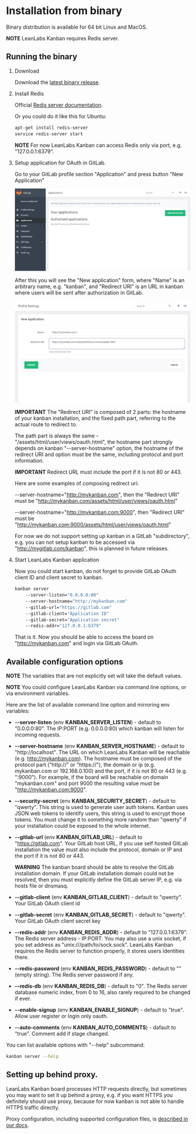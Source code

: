 # Installation from binary

Binary distribution is available for 64 bit Linux and MacOS.

**NOTE** LeanLabs Kanban requires Redis server.

## Running the binary

1. Download

    Download the [latest binary release](http://kanban.leanlabs.io/downloads).

2. Install Redis

    Official [Redis server documentation](http://redis.io/download#installation).

    Or you could do it like this for Ubuntu:

    ```bash
    apt-get install redis-server
    service redis-server start
    ```

    **NOTE** For now LeanLabs Kanban can access Redis only via port, e.g. "127.0.0.1:6379".

3. Setup application for OAuth in GitLab.

    Go to your GitLab profile section "Application" and press button "New Application"

    ![applications page](gitlab_oauth/applications.jpg)

    After this you will see the "New application" form, where "Name" is an arbitrary name, e.g. "kanban", and "Redirect URI" is an URL in kanban where users will be sent after authorization in GitLab.

    ![new application](gitlab_oauth/create_desc.jpg)

    **IMPORTANT** The "Redirect URI" is composed of 2 parts: the hostname of your kanban installation, and the fixed path part, referring to the actual route to redirect to.

    The path part is always the same -  "/assets/html/user/views/oauth.html", the hostname part strongly depends on kanban "--server-hostname" option, the hostname of the redirect URI and option must be the same, including protocol and port information.

    **IMPORTANT** Redirect URL must include the port if it is not 80 or 443.

    Here are some examples of composing redirect uri:

    --server-hostname="http://mykanban.com", then the "Redirect URI" must be "http://mykanban.com/assets/html/user/views/oauth.html"

    --server-hostname="http://mykanban.com:9000", then "Redirect URI" must be "http://mykanban.com:9000/assets/html/user/views/oauth.html"

    For now we do not support setting up kanban in a GitLab "subdirectory", e.g. you can not setup kanban to be accessed via "http://mygitlab.com/kanban", this is planned in future releases.

4. Start LeanLabs Kanban application

    Now you could start kanban, do not forget to provide GitLab OAuth client ID and client secret to kanban.

    ```bash
    kanban server
        --server-listen="0.0.0.0:80"
        --server-hostname="http://mykanban.com"
        --gitlab-url="https://gitlab.com"
        --gitlab-client="Application ID"
        --gitlab-secret="Application secret"
        --redis-addr="127.0.0.1:6379"
    ```

    That is it. Now you should be able to access the board on "http://mykanban.com" and login via GitLab OAuth.

## Available configuration options

**NOTE** The variables that are not explicitly set will take the default values.

**NOTE** You could configure LeanLabs Kanban via command line options, or via environment variables.

Here are the list of available command line option and mirroring env variables:

- **--server-listen** (env **KANBAN_SERVER_LISTEN**) - default to "0.0.0.0:80". The IP:PORT (e.g. 0.0.0.0:80) which kanban will listen for incoming requests.

- **--server-hostname** (env **KANBAN_SERVER_HOSTNAME**) - default to "http://localhost". The URL on which LeanLabs Kanban will be reachable (e.g. http://mykanban.com). The hostname must be composed of the protocol part ("http://" or "https://"), the domain or ip (e.g. mykanban.com or 192.168.0.100) and the port, if it is not 80 or 443 (e.g. ":9000"). For example, if the board will be reachable on domain "mykanban.com" and port 9000 the resulting value must be "http://mykanban.com:9000".

- **--security-secret** (env **KANBAN_SECURITY_SECRET**) - default to "qwerty".
This string is used to generate user auth tokens. Kanban uses JSON web tokens to identify users,
this string is used to encrypt those tokens. You must change it to something more random than "qwerty"
if your installation could be exposed to the whole internet.

- **--gitlab-url** (env **KANBAN_GITLAB_URL**) - default to "https://gitlab.com". Your GitLab host URL,
if you use self hosted GitLab installation the value must also include the protocol, domain or IP and
the port if it is not 80 or 443.

    **WARNING** The kanban board should be able to resolve the GitLab installation domain. If your GitLab installation domain could not be resolved, then you must explicitly define the GitLab server IP, e.g. via hosts file or dnsmasq.

- **--gitlab-client** (env **KANBAN_GITLAB_CLIENT**) - default to "qwerty". Your GitLab OAuth client id

- **--gitlab-secret** (env **KANBAN_GITLAB_SECRET**) - default to "qwerty". Your GitLab OAuth client secret key

- **--redis-addr** (env **KANBAN_REDIS_ADDR**) - default to "127.0.0.1:6379". The Redis server address - IP:PORT.
You may also use a unix socket, if you set address as "unix:///path/to/sock.sock".
LeanLabs Kanban requires the Redis server to function properly, it stores users identities there.

- **--redis-password** (env **KANBAN_REDIS_PASSWORD**) - default to "" (empty string). The Redis server password if any.

- **--redis-db** (env **KANBAN_REDIS_DB**) - default to "0". The Redis server database numeric index, from 0 to 16, also rarely required to be changed if ever.

- **--enable-signup** (env **KANBAN_ENABLE_SIGNUP**) - default to "true". Allow user register or login only oauth.

- **--auto-comments** (env **KANBAN_AUTO_COMMENTS**) - dafault to "true". Comment add if stage changed.

You can list available options with "--help" subcommand:

```bash
kanban server --help
```

## Setting up behind proxy.

LeanLabs Kanban board processes HTTP requests directly, but sometimes you may want to set it up behind a proxy,
e.g. if you want HTTPS you definitely should use proxy, because for now kanban is not able to handle
HTTPS traffic directly.

Proxy configuration, including supported configuration files, is [described in our docs](/docs/configuration/).
